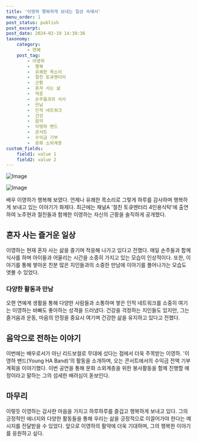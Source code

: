 ```yaml
---
title: '이영하 행복하게 보내는 일상 속에서'
menu_order: 1
post_status: publish
post_excerpt: 
post_date: 2024-02-19 14:39:36
taxonomy:
    category:
        - 연예
    post_tag:
        - 이영하
        -  행복
        -  유쾌한 목소리
        -  절친 토큐멘터리
        -  근황
        -  혼자 사는 삶
        -  적응
        -  손주들과의 식사
        -  만남
        -  인적 네트워크
        -  건강
        -  음악
        -  이영하 밴드
        -  콘서트
        -  수익금 기부
        -  문화 소외계층
custom_fields:
    field1: value 1
    field2: value 2
---
```


![Image](https://mimgnews.pstatic.net/image/117/2024/02/13/0003806132_001_20240213135701227.jpg?type=w540)

![Image](https://ssl.pstatic.net/mimgnews/image/117/2024/02/13/0003806132_002_20240213135701266.jpg?type=w540)

배우 이영하가 행복해 보였다. 언제나 유쾌한 목소리로 그렇게 하루를 감사하며 행복하게 보내고 있는 이야기가 화제다. 최근에는 채널A '절친 토큐멘터리 4인용식탁'에 출연하여 노주현과 절친들과 함께한 이영하는 자신의 근황을 솔직하게 공개했다. 
## 혼자 사는 즐거운 일상
이영하는 현재 혼자 사는 삶을 즐기며 적응해 나가고 있다고 전했다. 매일 손주들과 함께 식사를 하며 아이들과 어울리는 시간을 소중히 가지고 있는 모습이 인상적이다. 또한, 이야기를 통해 쌓아온 친분 많은 지인들과의 소중한 만남에 이야기를 풀어나가는 모습도 엿볼 수 있었다. 
### 다양한 활동과 만남
오랜 연예계 생활을 통해 다양한 사람들과 소통하며 쌓은 인적 네트워크를 소중히 여기는 이영하는 바빠도 좋아하는 성격을 드러냈다. 건강을 걱정하는 지인들도 있지만, 그는 즐거움과 운동, 마음의 안정을 중요시 여기며 건강한 삶을 유지하고 있다고 전했다. 
## 음악으로 전하는 이야기
이번에는 배우로서가 아닌 리드보컬로 무대에 섰다는 점에서 더욱 주목받는 이영하. '이영하 밴드(Young HA Band)'의 활동을 소개하며, 오는 콘서트에서의 수익금 전액 기부 계획을 이야기했다. 이번 공연을 통해 문화 소외계층을 위한 봉사활동을 함께 진행할 예정이라고 말하는 그의 섬세한 배려심이 돋보인다. 
## 마무리
이렇듯 이영하는 감사한 마음을 가지고 하루하루를 즐겁고 행복하게 보내고 있다. 그의 긍정적인 에너지와 다양한 활동들을 통해 우리는 삶을 긍정적으로 이끌어가야 한다는 메시지를 전달받을 수 있었다. 앞으로 이영하의 활약에 더욱 기대하며, 그의 행복한 이야기를 응원하고 싶다.
